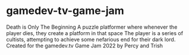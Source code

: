 # gamedev-tv-game-jam
Death is Only The Beginning
A puzzle platformer where whenever the player dies, they create a platform in that space
The player is a series of cultists, attempting to achieve some nefarious end for their dark lord. 
Created for the gamedev.tv Game Jam 2022 by Percy and Trish
